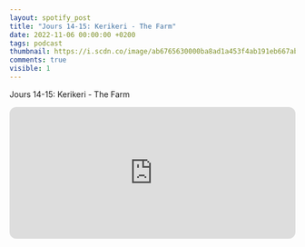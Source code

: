 ```yaml
---
layout: spotify_post
title: "Jours 14-15: Kerikeri - The Farm"
date: 2022-11-06 00:00:00 +0200
tags: podcast
thumbnail: https://i.scdn.co/image/ab6765630000ba8ad1a453f4ab191eb667ab6236
comments: true
visible: 1
---
```


Jours 14-15: Kerikeri - The Farm


<iframe style="border-radius:12px"
src="https://open.spotify.com/embed/episode/5QM3wEv4FvwZbD1O5amGAW?utm_source=generator"
width="100%" height="232" frameBorder="0" allowfullscreen=""
allow="autoplay; clipboard-write; encrypted-media; fullscreen; picture-in-picture"></iframe>
